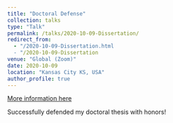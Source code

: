 ```yaml
---
title: "Doctoral Defense"
collection: talks
type: "Talk"
permalink: /talks/2020-10-09-Dissertation/
redirect_from:
  - "/2020-10-09-Dissertation.html
  - "/2020-10-09-Dissertation
venue: "Global (Zoom)"
date: 2020-10-09
location: "Kansas City KS, USA"
author_profile: true
---
```


[More information here](https://docs.google.com/presentation/d/1kmUq7kamcpO9IZMZxk_keb9IXHiRJURk6R9uPUw4JZg/edit?usp=sharing)

Successfully defended my doctoral thesis with honors!
